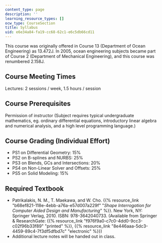 ```yaml
---
content_type: page
description: ''
learning_resource_types: []
ocw_type: CourseSection
title: Syllabus
uid: e6e34a84-fa19-cc68-62c1-e6c5db66cd11
---
```


This course was originally offered in Course 13 (Department of Ocean Engineering) as 13.472J. In 2005, ocean engineering subjects became part of Course 2 (Department of Mechanical Engineering), and this course was renumbered 2.158J.

Course Meeting Times
--------------------

Lectures: 2 sessions / week, 1.5 hours / session

Course Prerequisites
--------------------

Permission of instructor (Subject requires typical undergraduate mathematics, eg. ordinary differential equations, introductory linear algebra and numerical analysis, and a high level programming language.)

Course Grading (Individual Effort)
----------------------------------

*   PS1 on Differential Geometry: 15%
*   PS2 on B-splines and NURBS: 25%
*   PS3 on Blends, GCs and Intersections: 20%
*   PS4 on Non-Linear Solver and Offsets: 25%
*   PS5 on Solid Modeling: 15%

Required Textbook
-----------------

*   Patrikalakis, N. M., T. Maekawa, and W. Cho. {{% resource_link "b68ef821-118e-4ebb-a76a-e57d007a229f" "_Shape Interrogation for Computer Aided Design and Manufacturing_" %}}. New York, NY: Springer Verlag, 2010. ISBN: 978-3642040733. (Available from Springer & ResearchGate: {{% resource_link "f976f9a0-c7c0-4dd0-9cc3-c02f96b33f89" "printed" %}}, {{% resource_link "8e446aaa-5dc3-4459-89c4-7f3df5dfbd7c" "electronic" %}})
*   Additional lecture notes will be handed out in class.